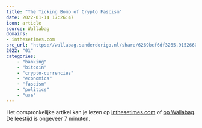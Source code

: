 ```yaml
---
title: "The Ticking Bomb of Crypto Fascism"
date: 2022-01-14 17:26:47
icon: article
source: Wallabag
domains:
- inthesetimes.com
src_url: "https://wallabag.sanderdorigo.nl/share/6269bcf6df3265.91526605"
2022: "01"
categories:
    - "banking"
    - "bitcoin"
    - "crypto-currencies"
    - "economics"
    - "fascism"
    - "politics"
    - "usa"
---
```

Het oorspronkelijke artikel kan je lezen op [inthesetimes.com](https://inthesetimes.com/article/the-ticking-bomb-of-crypto-fascism) of [op Wallabag](https://wallabag.sanderdorigo.nl/share/6269bcf6df3265.91526605). De leestijd is ongeveer 7 minuten.